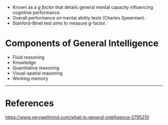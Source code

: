 - Known as a *g factor* that details general mental capacity influencing cognitive performance. 
- Overall performance on mental ability tests (Charles Spearman).
- Stanford-Binet test aims to measure g-factor.

# Components of General Intelligence
- Fluid reasoning
- Knowledge
- Quantitative reasoning
- Visual-spatial reasoning
- Working memory

--- 
# References
https://www.verywellmind.com/what-is-general-intelligence-2795210
